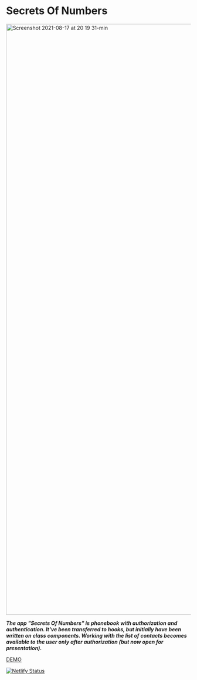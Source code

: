 # Secrets Of Numbers

<img width="1610" alt="Screenshot 2021-08-17 at 20 19 31-min" src="https://user-images.githubusercontent.com/72293912/129776176-73563e35-13f0-44e2-addc-4bdcfcafe550.png">

***The app "Secrets Of Numbers" is phonebook with authorization and authentication.
It've been transferred to hooks, but initially have been written on class components. 
Working with the list of contacts becomes available to the user only after authorization (but now open for presentation).***

[DEMO](https://vlass-secrets-of-numbers.netlify.app/)

[![Netlify Status](https://api.netlify.com/api/v1/badges/11f22ca7-80c5-4d1a-a9a7-6a35b9081afc/deploy-status)](https://app.netlify.com/sites/vlass-movie-finder/deploys)

